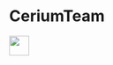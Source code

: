 # CeriumTeam

<a href='https://discord.bio/p/afi' target='_blank'><img height='44' style='border:0px;height:36px;' src='https://i.imgur.com/rkHYe6R.png' border='0' alt='' /></a>
